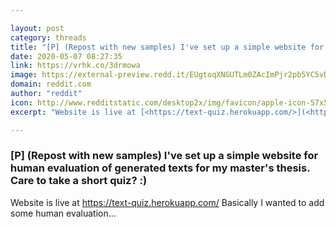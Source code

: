 ```yaml
---

layout: post
category: threads
title: "[P] (Repost with new samples) I've set up a simple website for human evaluation of generated texts for my master's thesis. Care to take a short quiz? :)"
date: 2020-05-07 08:27:35
link: https://vrhk.co/3drmowa
image: https://external-preview.redd.it/EUgtoqXNGUTLm0ZAcImPjr2pb5YC5vDgAeezFZokLuk.jpg?width=480&height=251.308900524&auto=webp&crop=480:251.308900524,smart&s=db1d59c0bae2385e001e43c28217f184b94818a3
domain: reddit.com
author: "reddit"
icon: http://www.redditstatic.com/desktop2x/img/favicon/apple-icon-57x57.png
excerpt: "Website is live at [<https://text-quiz.herokuapp.com/>](<https://text-quiz.herokuapp.com/next>) Basically I wanted to add some human evaluation..."

---
```


### [P] (Repost with new samples) I've set up a simple website for human evaluation of generated texts for my master's thesis. Care to take a short quiz? :)

Website is live at [<https://text-quiz.herokuapp.com/>](<https://text-quiz.herokuapp.com/next>) Basically I wanted to add some human evaluation...